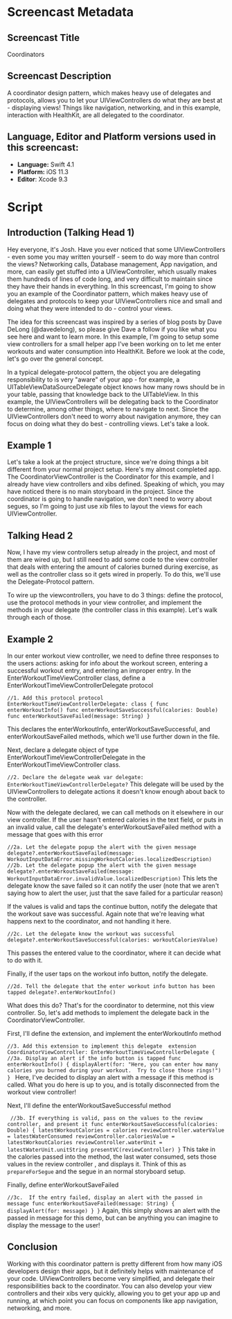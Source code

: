 # Screencast Metadata

## Screencast Title

Coordinators

## Screencast Description

A coordinator design pattern, which makes heavy use of delegates and protocols, allows you to let your UIViewControllers do what they are best at - displaying views!  Things like navigation, networking, and in this example, interaction with HealthKit, are all delegated to the coordinator.  

## Language, Editor and Platform versions used in this screencast:

* **Language:** Swift 4.1
* **Platform:** iOS 11.3
* **Editor**: Xcode 9.3

# Script

## Introduction (Talking Head 1)

Hey everyone, it's Josh.  Have you ever noticed that some UIViewControllers - even some you may written yourself - seem to do way more than control the views?  Networking calls, Database management, App navigation, and more, can easily get stuffed into a UIViewController, which usually makes them hundreds of lines of code long, and very difficult to maintain since they have their hands in everything.  In this screencast, I'm going to show you an example of the Coordinator pattern, which makes heavy use of delegates and protocols to keep your UIViewControllers nice and small and doing what they were intended to do - control your views.  

The idea for this screencast was inspired by a series of blog posts by Dave DeLong (@davedelong), so please give Dave a follow if you like what you see here and want to learn more.  In this example, I'm going to setup some view controllers for a small helper app I've been working on to let me enter workouts and water consumption into HealthKit.  Before we look at the code, let's go over the general concept.   

In a typical delegate-protocol pattern, the object you are delegating responsibility to is very "aware" of your app - for example, a UITableViewDataSourceDelegate object knows how many rows should be in your table, passing that knowledge back to the UITableView.  In this example, the UIViewControllers will be delegating back to the Coordinator to determine, among other things, where to navigate to next.  Since the UIViewControllers don't need to worry about navigation anymore, they can focus on doing what they do best - controlling views.  Let's take a look.  

## Example 1

Let's take a look at the project structure, since we're doing things a bit different from your normal project setup.  Here's my almost completed app.  The CoordinatorViewController is the Coordinator for this example, and I already have view controllers and xibs defined. Speaking of which, you may have noticed there is no main storyboard in the project.  Since the coordinator is going to handle navigation, we don't need to worry about segues, so I'm going to just use xib files to layout the views for each UIViewController.  


## Talking Head 2

Now, I have my view controllers setup already in the project, and most of them are wired up, but I still need to add some code to the view controller that deals with entering the amount of calories burned during exercise, as well as the controller class so it gets wired in properly.  To do this, we'll use the Delegate-Protocol pattern.  

To wire up the viewcontrollers, you have to do 3 things: define the protocol, use the protocol methods in your view controller, and implement the methods in your delegate (the controller class in this example).  Let's walk through each of those.  


## Example 2

In our enter workout view controller, we need to define three responses to the users actions: asking for info about the workout screen, entering a successful workout entry, and entering an improper entry.  In the EnterWorkoutTimeViewController class, define a EnterWorkoutTimeViewControllerDelegate protocol

`
//1. Add this protocol
protocol EnterWorkoutTimeViewControllerDelegate: class
{
  func enterWorkoutInfo()
  func enterWorkoutSaveSuccessful(calories: Double)
  func enterWorkoutSaveFailed(message: String)
}
`

This declares the enterWorkoutInfo, enterWorkoutSaveSuccessful, and enterWorkoutSaveFailed methods, which we'll use further down in the file.    

Next, declare a delegate object of type EnterWorkoutTimeViewControllerDelegate in the EnterWorkoutTimeViewController class.  

`
//2. Declare the delegate
weak var delegate: EnterWorkoutTimeViewControllerDelegate?
`
This delegate will be used by the UIViewControllers to delegate actions it doesn't know enough about back to the controller.  

Now with the delegate declared, we can call methods on it elsewhere in our view controller.  If the user hasn't entered calories in the text field, or puts in an invalid value, call the delegate's enterWorkoutSaveFailed method with a message that goes with this error

`//2a. Let the delegate popup the alert with the given message
delegate?.enterWorkoutSaveFailed(message: WorkoutInputDataError.missingWorkoutCalories.localizedDescription)
`
`
//2b. Let the delegate popup the alert with the given message
delegate?.enterWorkoutSaveFailed(message: WorkoutInputDataError.invalidValue.localizedDescription)
`
This lets the delegate know the save failed so it can notify the user (note that we aren't saying how to alert the user, just that the save failed for a particular reason)

If the values is valid and taps the continue button, notify the delegate that the workout save was successful.  Again note that we're leaving what happens next to the coordinator, and not handling it here.  

`//2c. Let the delegate know the workout was successful
delegate?.enterWorkoutSaveSuccessful(calories: workoutCaloriesValue)    `

This passes the entered value to the coordinator, where it can decide what to do with it.  

Finally, if the user taps on the workout info button, notify the delegate.  

`//2d. Tell the delegate that the enter workout info button has been tapped
delegate?.enterWorkoutInfo()`

What does this do?  That's for the coordinator to determine, not this view controller.  So, let's add methods to implement the delegate back in the CoordinatorViewController.   

First, I'll define the extension, and implement the enterWorkoutInfo method

`//3. Add this extension to implement this delegate 
extension CoordinatorViewController: EnterWorkoutTimeViewControllerDelegate
{
  //3a. Display an alert if the info button is tapped
  func enterWorkoutInfo() {
    displayAlert(for: "Here, you can enter how many calories you burned during your workout.  Try to close those rings!")
  }
`
Here, I've decided to display an alert with a message if this method is called.  What you do here is up to you, and is totally disconnected from the workout view controller!

Next, I'll define the enterWorkoutSaveSuccessful method

`  //3b. If everything is valid, pass on the values to the review controller, and present it
  func enterWorkoutSaveSuccessful(calories: Double) {
    latestWorkoutCalories = calories
    reviewController.waterValue = latestWaterConsumed
    reviewController.caloriesValue = latestWorkoutCalories
    reviewController.waterUnit = latestWaterUnit.unitString
    presentVC(reviewController)
  }
`
This take in the calories passed into the method, the last water consumed, sets those values in the review controller , and displays it.  Think of this as `prepareForSegue` and the segue in an normal storyboard setup.  

Finally, define enterWorkoutSaveFailed

 ` //3c.  If the entry failed, display an alert with the passed in message
  func enterWorkoutSaveFailed(message: String) {
    displayAlert(for: message)
  }
}
`
Again, this simply shows an alert with the passed in message for this demo, but can be anything you can imagine to display the message to the user!

## Conclusion

Working with this coordinator pattern is pretty different from how many iOS developers design their apps, but it definitely helps with maintenance of your code.  UIViewControllers become very simplified, and delegate their responsibilities back to the coordinator.  You can also develop your view controllers and their xibs very quickly, allowing you to get your app up and running, at which point you can focus on components like app navigation, networking, and more.  




